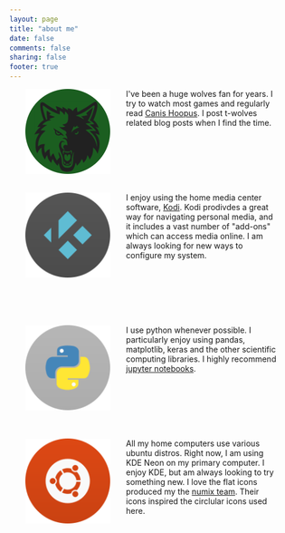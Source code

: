 ```yaml
---
layout: page
title: "about me"
date: false
comments: false
sharing: false
footer: true
---
```


<p style="margin-left: 10px; margin: 1em 2em 6em 1em;">
    <img style="float:left; margin: 0em 2em 0em 1em;" src="/images/wolve_icon.png" alt="Wolves" height="150" width="150">
        I've been a huge wolves fan for years. I try to watch most games and regularly read
        <a href="http://www.canishoopus.com/">Canis Hoopus</a>.
        I post t-wolves related blog posts when I find the time.
</p>
<br>
<p style="margin-left: 10px; margin: 1em 2em 6em 1em;">
    <img style="float:left; margin: 0em 2em 0em 1em;" src="/images/kodi.png" alt="Kodi" height="150" width="150">
        I enjoy using the home media center software,
        <a href="http://kodi.tv/">Kodi</a>.
        Kodi prodivdes a great way for navigating personal media, and it includes a vast number of "add-ons" which can access media online. I am always looking for new ways to configure my system.
</p>
<br>
<p style="margin-left: 10px; margin: 1em 2em 6em 1em;">
    <img style="float:left; margin: 0em 2em 0em 1em;" src="/images/python.png" alt="Python" height="150" width="150">
        I use python whenever possible. I particularly enjoy using pandas, matplotlib, keras and the other scientific computing libraries. I highly recommend
        <a href="http://ipython.org/notebook.html">jupyter notebooks</a>.
</p>
<br>
<p style="margin-left: 10px; margin: 1em 2em 6em 1em;">
    <img style="float:left; margin: 0em 2em 0em 1em;" src="/images/distributor-logo-ubuntu.png" alt="Ubuntu" height="150" width="150">
        All my home computers use various ubuntu distros. Right now, I am using KDE Neon on my primary computer. I enjoy KDE, but am always looking to try something new. I love the flat icons produced my the
        <a href="https://numixproject.org/">numix team</a>.
        Their icons inspired the circlular icons used here.
</p>
